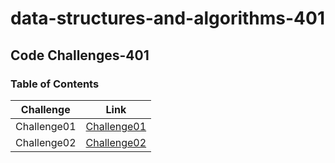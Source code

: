 # data-structures-and-algorithms-401

## Code Challenges-401

### Table of Contents

| Challenge      |   Link  |
| ----------- | ------------|
| Challenge01    |[Challenge01](challenge1/README.md)       |
| Challenge02   | [Challenge02](challenge2/README.md)        |
